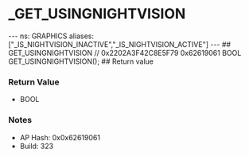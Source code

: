 # _GET_USINGNIGHTVISION

--- ns: GRAPHICS aliases: ["_IS_NIGHTVISION_INACTIVE","_IS_NIGHTVISION_ACTIVE"] --- ## GET_USINGNIGHTVISION  // 0x2202A3F42C8E5F79 0x62619061 BOOL GET_USINGNIGHTVISION();  ## Return value

### Return Value
* BOOL

### Notes
* AP Hash: 0x0x62619061
* Build: 323

